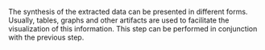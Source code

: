 The synthesis of the extracted data can be presented in different forms. Usually, tables, graphs and other artifacts are used to facilitate the visualization of this information. This step can be performed in conjunction with the previous step.